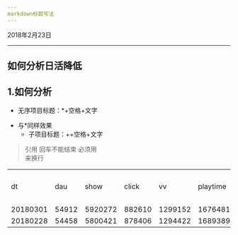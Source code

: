 ```yaml
---
markdown标题写法
---
```





2018年2月23日
***
## **如何分析日活降低**

## 1.如何分析
* 无序项目标题：*+空格+文字
- 与*同样效果
    + 子项目标题：++空格+文字

> 引用
> 回车不能结束 必须用</br>来换行
<table>
   <tr>
      <td>dt</td>
      <td>dau</td>
      <td>show</td>
      <td>click</td>
      <td>vv</td>
      <td>playtime</td>
      <td>usetime</td>
      <td>ctr</td>
      <td>播放完成度</td>
   </tr>
   <tr>
      <td>20180301</td>
      <td>54912</td>
      <td>5920272</td>
      <td>882610</td>
      <td>1299152</td>
      <td>167648146</td>
      <td>422845901</td>
      <td>15%</td>
      <td>40%</td>
   </tr>
   <tr>
      <td>20180228</td>
      <td>54458</td>
      <td>5800421</td>
      <td>878406</td>
      <td>1294422</td>
      <td>168938985.00 </td>
      <td>425317803</td>
      <td>15%</td>
      <td>40%</td>
   </tr>
</table>

